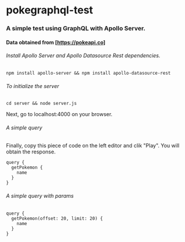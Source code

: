 # pokegraphql-test

### A simple test using GraphQL with Apollo Server.
#### Data obtained from [https://pokeapi.co]

###### Install Apollo Server and Apollo Datasource Rest dependencies.

```
npm install apollo-server && npm install apollo-datasource-rest
```

###### To initialize the server

```
cd server && node server.js
```

Next, go to localhost:4000 on your browser.

###### A simple query

Finally, copy this piece of code on the left editor and clik "Play". You will obtain the response.

```
query {
  getPokemon {
    name
  }
}
```

###### A simple query with params
```
query {
  getPokemon(offset: 20, limit: 20) {
    name
  }
}
```